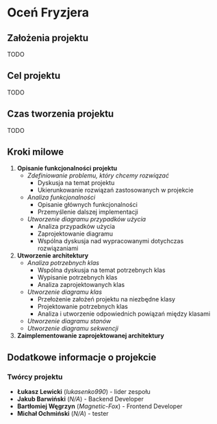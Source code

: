# Oceń Fryzjera

## Założenia projektu

TODO

## Cel projektu

TODO

## Czas tworzenia projektu

TODO

## Kroki milowe

1. **Opisanie funkcjonalności projektu**
   - *Zdefiniowanie problemu, który chcemy rozwiązać*
     - Dyskusja na temat projektu
     - Ukierunkowanie rozwiązań zastosowanych w projekcie
   - *Analiza funkcjonalności*
     - Opisanie głównych funkcjonalności
     - Przemyślenie dalszej implementacji
   - *Utworzenie diagramu przypadków użycia*
     - Analiza przypadków użycia
     - Zaprojektowanie diagramu
     - Wspólna dyskusja nad wypracowanymi dotychczas rozwiązaniami
2. **Utworzenie architektury**
   - *Analiza potrzebnych klas*
     - Wspólna dyskusja na temat potrzebnych klas
     - Wypisanie potrzebnych klas
     - Analiza zaprojektowanych klas
   - *Utworzenie diagramu klas*
     - Przełożenie założeń projektu na niezbędne klasy
     - Projektowanie potrzebnych klas
     - Analiza i utworzenie odpowiednich powiązań między klasami
   - *Utworzenie diagramu stanów*
   - *Utworzenie diagramu sekwencji*
3. **Zaimplementowanie zaprojektowanej architektury**

## Dodatkowe informacje o projekcie

### Twórcy projektu

- **Łukasz Lewicki** (*lukasenko990*) - lider zespołu
- **Jakub Barwiński** (*N/A*) - Backend Developer
- **Bartłomiej Węgrzyn** (*Magnetic-Fox*) - Frontend Developer
- **Michał Ochmiński** (*N/A*) - tester